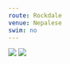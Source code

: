 ```yaml
---
route: Rockdale
venue: Nepalese
swim: no
---
```


<!-- content goes here, uses markdown -->

<!-- images will automatically be shown, if put in images/ttt/. must match the date of the ride, in format YYYY-MM-DD. can be jpg or png -->

![](../images/ttt/2024-08-22.png)
![](../images/ttt/2024-08-22.jpg)
